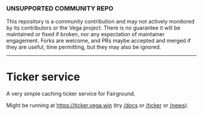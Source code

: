 ### UNSUPPORTED COMMUNITY REPO

This repository is a community contribution and may not actively monitored by its contributors or the Vega project. There is no guarantee it will be maintained or fixed if broken, nor any expectation of maintainer engagement. Forks are welcome, and PRs maybe accepted and merged if they are useful, time permitting, but they may also be ignored.

----

# Ticker service

A very simple caching ticker service for Fairground. 

Might be running at https://ticker.vega.win (try [/docs](https://ticker.vega.win/docs) or [/ticker](https://ticker.vega.win/ticker) or [/news](https://ticker.vega.win/news)).
